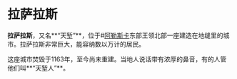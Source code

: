# 拉萨拉斯
**拉萨拉斯**，又名**“天堑”**，位于#[阿勒斯卡](locations/alethkar)东部王领北部一座建造在地缝里的城市。拉萨拉斯非常巨大，能容纳数以万计的居民。

这座城市焚毁于1163年，至今尚未重建。当地人说话带有浓厚的鼻音，有的人管他们叫**“天堑人”**。
